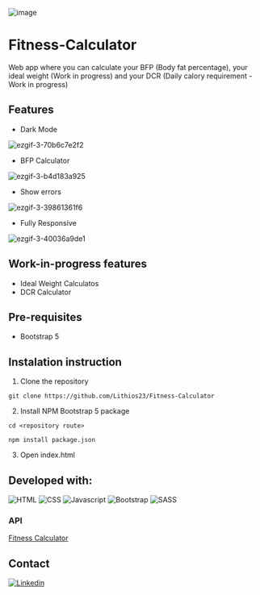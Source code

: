 ![image](https://user-images.githubusercontent.com/99811402/178289432-db45f698-b46f-43b3-8ab7-3a9205c3a1a3.png)
# Fitness-Calculator

Web app where you can calculate your BFP (Body fat percentage), your ideal weight (Work in progress) and your DCR (Daily calory requirement - Work in progress)
  
## Features

- Dark Mode

![ezgif-3-70b6c7e2f2](https://user-images.githubusercontent.com/99811402/178291510-946b9754-ee3a-4971-8a57-bf224ad46a58.gif)

- BFP Calculator

![ezgif-3-b4d183a925](https://user-images.githubusercontent.com/99811402/178291982-df86d6d9-a3af-4d7b-b973-63f839af49b8.gif)

- Show errors

![ezgif-3-39861361f6](https://user-images.githubusercontent.com/99811402/178292747-2aa62e2c-4ba4-4613-9c97-0c1862121fbc.gif)

- Fully Responsive

![ezgif-3-40036a9de1](https://user-images.githubusercontent.com/99811402/178303748-e5b8f1f6-118d-4509-8be6-742509a6f9ed.gif)

## Work-in-progress features

- Ideal Weight Calculatos
- DCR Calculator

## Pre-requisites

- Bootstrap 5

## Instalation instruction

1. Clone the repository
```
git clone https://github.com/Lithios23/Fitness-Calculator
```
2. Install NPM Bootstrap 5 package
```
cd <repository route>
```
```
npm install package.json
```
3. Open index.html

## Developed with:
![HTML](https://img.shields.io/badge/HTML-239120?style=for-the-badge&logo=html5&logoColor=white)
![CSS](https://img.shields.io/badge/CSS-239120?&style=for-the-badge&logo=css3&logoColor=white)
![Javascript](https://img.shields.io/badge/JavaScript-F7DF1E?style=for-the-badge&logo=javascript&logoColor=black)
![Bootstrap](https://img.shields.io/badge/Bootstrap-563D7C?style=for-the-badge&logo=bootstrap&logoColor=white)
![SASS](https://img.shields.io/badge/Sass-CC6699?style=for-the-badge&logo=sass&logoColor=white)

### API
[Fitness Calculator](https://rapidapi.com/malaaddincelik/api/fitness-calculator/)

## Contact
[![Linkedin](https://img.shields.io/badge/LinkedIn-0077B5?style=for-the-badge&logo=linkedin&logoColor=white)](https://www.linkedin.com/in/max-daniel-garcia-sanchez-b9658a224/)

